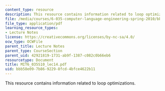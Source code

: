 ```yaml
---
content_type: resource
description: This resource contains information related to loop optimizations.
file: /media/courses/6-035-computer-language-engineering-spring-2010/bbb58e097b8692298fcd4bfce4622b11_MIT6_035S10_lec14.pdf
file_type: application/pdf
learning_resource_types:
- Lecture Notes
license: https://creativecommons.org/licenses/by-nc-sa/4.0/
ocw_type: OCWFile
parent_title: Lecture Notes
parent_type: CourseSection
parent_uid: 42921819-1731-ab9f-1387-c082c0b66eb6
resourcetype: Document
title: MIT6_035S10_lec14.pdf
uid: bbb58e09-7b86-9229-8fcd-4bfce4622b11
---
```

This resource contains information related to loop optimizations.
